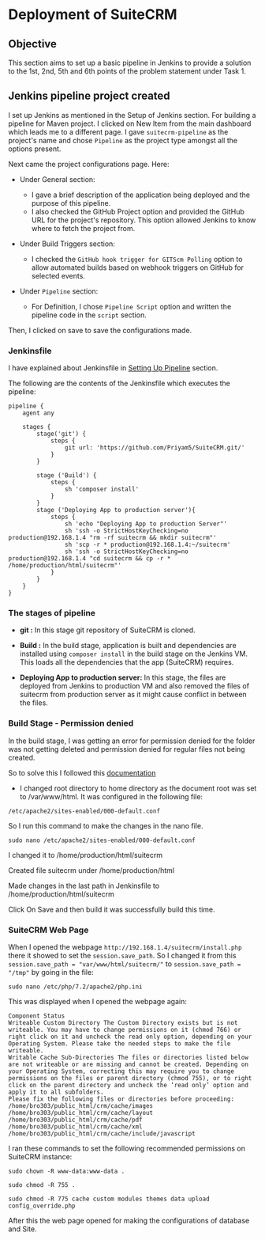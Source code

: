 
# Deployment of SuiteCRM

## Objective
 
This section aims to set up a basic pipeline in Jenkins to provide a solution to the 1st, 2nd, 5th and 6th points of the problem statement under Task 1.

## Jenkins pipeline project created

I set up Jenkins as mentioned in the Setup of Jenkins section. For building a pipeline for Maven project. I clicked on New Item from the main dashboard which leads me to a different page. I gave `suitecrm-pipeline` as the project's name and chose `Pipeline` as the project type amongst all the options present.

Next came the project configurations page. Here:

* Under General section:
    * I gave a brief description of the application being deployed and the purpose of this pipeline.
    * I also checked the GitHub Project option and provided the GitHub URL for the project's repository. This option allowed Jenkins to know where to fetch the project from.

* Under Build Triggers section:
    * I checked the `GitHub hook trigger for GITScm Polling` option to allow automated builds based on webhook triggers on GitHub for selected events.

* Under `Pipeline` section:
    * For Definition, I chose `Pipeline Script` option and written the pipeline code in the `script` section.

Then, I clicked on save to save the configurations made.

### Jenkinsfile

I have explained about Jenkinsfile in [Setting Up Pipeline](https://intern-appsecco.netlify.app/setting-up-pipeline/) section.

The following are the contents of the Jenkinsfile which executes the pipeline:

```
pipeline {
    agent any

    stages {
        stage('git') {
            steps {
                git url: 'https://github.com/Priyam5/SuiteCRM.git/'
            }
        }
        
        stage ('Build') {
            steps {
                sh 'composer install'
            }
        }
        stage ('Deploying App to production server'){
            steps {
                sh 'echo "Deploying App to production Server"'
                sh 'ssh -o StrictHostKeyChecking=no production@192.168.1.4 "rm -rf suitecrm && mkdir suitecrm"'
                sh 'scp -r * production@192.168.1.4:~/suitecrm'
                sh 'ssh -o StrictHostKeyChecking=no production@192.168.1.4 "cd suitecrm && cp -r * /home/production/html/suitecrm"'
            }
        }
    }
}
```

### The stages of pipeline

* **git :** 
In this stage git repository of SuiteCRM is cloned. 

* **Build :**
In the build stage, application is built and dependencies are installed using  `composer install` in the build stage on the Jenkins VM. This loads all the dependencies that the app (SuiteCRM) requires.

* **Deploying App to production server:** 
In this stage, the files are deployed from Jenkins to production VM and also removed the files of suitecrm from production server as it might cause conflict in between the files.

### Build Stage - Permission denied 

In the build stage, I was getting an error for permission denied for the folder was not getting deleted and permission denied for regular files not being created.

So to solve this I followed this [documentation](https://www.digitalocean.com/community/tutorials/how-to-move-an-apache-web-root-to-a-new-location-on-ubuntu-16-04)

* I changed root directory to home directory as the document root was set to /var/www/html. It was configured in the following file: 
  
```
/etc/apache2/sites-enabled/000-default.conf
```
So I run this command to make the changes in the nano file. 
```
sudo nano /etc/apache2/sites-enabled/000-default.conf
```
I changed it to /home/production/html/suitecrm

Created file suitecrm under /home/production/html

Made changes in the last path in Jenkinsfile to /home/production/html/suitecrm

Click On Save and then build it was successfully build this time.

### SuiteCRM Web Page

When I opened the webpage  `http://192.168.1.4/suitecrm/install.php` there it showed to set the `session.save_path`. So I changed it from this `session.save_path = "var/www/html/suitecrm/"` to `session.save_path = "/tmp"` by going in the file:

```
sudo nano /etc/php/7.2/apache2/php.ini
```
This was displayed when I opened the webpage again:

```
Component Status
Writeable Custom Directory The Custom Directory exists but is not writeable. You may have to change permissions on it (chmod 766) or right click on it and uncheck the read only option, depending on your Operating System. Please take the needed steps to make the file writeable.
Writable Cache Sub-Directories The files or directories listed below are not writeable or are missing and cannot be created. Depending on your Operating System, correcting this may require you to change permissions on the files or parent directory (chmod 755), or to right click on the parent directory and uncheck the ‘read only’ option and apply it to all subfolders.
Please fix the following files or directories before proceeding:
/home/bro303/public_html/crm/cache/images
/home/bro303/public_html/crm/cache/layout
/home/bro303/public_html/crm/cache/pdf
/home/bro303/public_html/crm/cache/xml
/home/bro303/public_html/crm/cache/include/javascript
```
I ran these commands to set the following recommended permissions on SuiteCRM instance:
```
sudo chown -R www-data:www-data .

sudo chmod -R 755 .

sudo chmod -R 775 cache custom modules themes data upload config_override.php
```
After this the web page opened for making the configurations of database and Site.